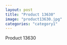 ```yaml
---
layout: post
title: "Product 13630"
image: "product13630.jpg"
categories: "category1"
---
```

Product 13630
